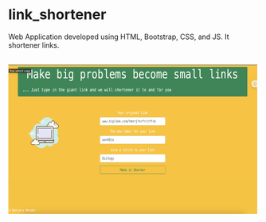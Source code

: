 # link_shortener
Web Application developed using HTML, Bootstrap, CSS, and JS. It shortener links.  

<br>
<img src="./link_page.png" width="500" height="300">
